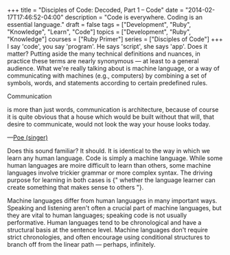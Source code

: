 +++
title = "Disciples of Code: Decoded, Part 1 – Code"
date = "2014-02-17T17:46:52-04:00"
description = "Code is everywhere. Coding is an essential language."
draft = false
tags = ["Development", "Ruby", "Knowledge", "Learn", "Code"]
topics = ["Development", "Ruby", "Knowledge"]
courses = ["Ruby Primer"]
series = ["Disciples of Code"]
+++
I say 'code', you say 'program'. He says 'script', she says 'app'. Does it matter? Putting aside the many technical definitions and nuances, in practice these terms are nearly synonymous — at least to a general audience. What we're really talking about is machine language, or a way of communicating with machines (e.g., computers) by combining a set of symbols, words, and statements according to certain predefined rules.

<aside class="quote pullquote float-right">
  <div class="pullquote-right-textbox">
    <p class="pullquote-text text-right first-word">Communication</p>
    <p class="pullquote-text text-justify remaining-words">is more than just words, communication is architecture, because of course it is quite obvious that a house which would be built without that will, that desire to communicate, would not look the way your house looks today.</p>
    <p class="pullquote-text text-right by">&mdash;<a href="http://www.officialpoe.com">Poe (singer)</a></p>
  </div>
</aside>

Does this sound familiar? It should. It is identical to the way in which we learn any human language. Code is simply a machine language. While some human languages are moire difficult to learn than others, some machine languages involve trickier grammar or more complex syntax. The driving purpose for learning in both cases is {" whether the language learner can create something that makes sense to others "}.


Machine languages differ from human languages in many important ways. Speaking and listening aren't often a crucial part of machine languages, but they are vital to human languages; speaking code is not usually performative. Human languages tend to be chronological and have a structural basis at the sentence level. Machine languages don't require strict chronologies, and often encourage using conditional structures to branch off from the linear path — perhaps, infinitely.
